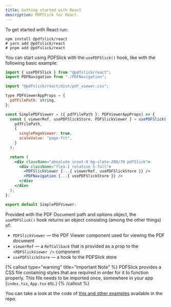 ```yaml
---
title: Getting started with React
description: PDFSlick for React.
---
```


To get started with React run:

```shell
npm install @pdfslick/react
# yarn add @pdfslick/react
# pnpm add @pdfslick/react
```

You can start using PDFSlick with the `usePDFSlick()` hook, like with the following basic example:

```jsx
import { usePDFSlick } from "@pdfslick/react";
import PDFNavigation from "./PDFNavigation";

import "@pdfslick/react/dist/pdf_viewer.css";

type PDFViewerAppProps = {
  pdfFilePath: string,
};

const SimplePDFViewer = ({ pdfFilePath }: PDFViewerAppProps) => {
  const { viewerRef, usePDFSlickStore, PDFSlickViewer } = usePDFSlick(
    pdfFilePath,
    {
      singlePageViewer: true,
      scaleValue: "page-fit",
    }
  );

  return (
    <div className="absolute inset-0 bg-slate-200/70 pdfSlick">
      <div className="flex-1 relative h-full">
        <PDFSlickViewer {...{ viewerRef, usePDFSlickStore }} />
        <PDFNavigation {...{ usePDFSlickStore }} />
      </div>
    </div>
  );
};

export default SimplePDFViewer;
```

Provided with the PDF Document path and options object, the `usePDFSlick()` hook returns an object consisting (among the other things) of:

- `PDFSlickViewer` — the PDF Viewer component used for viewing the PDF document
- `viewerRef` — a `RefCallback` that is provided as a prop to the `<PDFSlickViewer />` component
- `usePDFSlickStore` — a hook to the PDFSlick store

{% callout type="warning" title="Important Note" %}
PDFSlick provides a CSS file containing styles that are required in order for it to function properly. This file needs to be imported once, somewhere in your app (`index.tsx`, `App.tsx` etc.)
{% /callout %}

You can take a look at the code of [this and other examples](https://github.com/pdfslick/pdfslick/tree/main/apps/web/examples) available in the repo.
